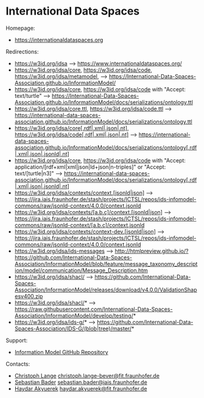 International Data Spaces
=========================

Homepage:
* https://internationaldataspaces.org

Redirections:
* https://w3id.org/idsa --> https://www.internationaldataspaces.org/ 
* https://w3id.org/idsa/core, https://w3id.org/idsa/code, https://w3id.org/idsa/metamodel, --> https://International-Data-Spaces-Association.github.io/InformationModel/
* https://w3id.org/idsa/core, https://w3id.org/idsa/code with "Accept: text/turtle" --> https://International-Data-Spaces-Association.github.io/InformationModel/docs/serializations/ontology.ttl
* https://w3id.org/idsa/core.ttl, https://w3id.org/idsa/code.ttl --> https://international-data-spaces-association.github.io/InformationModel/docs/serializations/ontology.ttl
* https://w3id.org/idsa/core[.rdf|.xml|.json|.nt], https://w3id.org/idsa/code[.rdf|.xml|.json|.nt] --> https://international-data-spaces-association.github.io/InformationModel/docs/serializations/ontology[.rdf|.xml|.json|.jsonld|.nt]
* https://w3id.org/idsa/core, https://w3id.org/idsa/code with "Accept: application/[rdf+xml|xml|json|ld+json|n-triples]" or "Accept: text/[turtle|n3]" --> https://international-data-spaces-association.github.io/InformationModel/docs/serializations/ontology[.rdf|.xml|.json|.jsonld|.nt]
* https://w3id.org/idsa/contexts/context.[jsonld|json] --> https://jira.iais.fraunhofer.de/stash/projects/ICTSL/repos/ids-infomodel-commons/raw/jsonld-context/4.0.0/context.jsonld
* https://w3id.org/idsa/contexts/[a.b.c]/context.[jsonld|json] --> https://jira.iais.fraunhofer.de/stash/projects/ICTSL/repos/ids-infomodel-commons/raw/jsonld-context/[a.b.c]/context.jsonld
* https://w3id.org/idsa/contexts/context-dev.[jsonld|json] --> https://jira.iais.fraunhofer.de/stash/projects/ICTSL/repos/ids-infomodel-commons/raw/jsonld-context/4.0.0/context.jsonld
* https://w3id.org/idsa/ids-messages --> http://htmlpreview.github.io/?https://github.com/International-Data-Spaces-Association/InformationModel/blob/feature/message_taxonomy_description/model/communication/Message_Description.htm
* https://w3id.org/idsa/shacl/ --> https://github.com/International-Data-Spaces-Association/InformationModel/releases/download/v4.0.0/ValidationShapesv400.zip
* https://w3id.org/idsa/shacl/* --> https://raw.githubusercontent.com/International-Data-Spaces-Association/InformationModel/develop/testing/*
* https://w3id.org/idsa/ids-g/* --> https://github.com/International-Data-Spaces-Association/IDS-G/(blob|tree)/master/*

Support:
* [Information Model GitHub Repository](https://github.com/International-Data-Spaces-Association/InformationModel)

Contacts: 
* [Christoph Lange](https://github.com/clange/) <christoph.lange-bever@fit.fraunhofer.de>
* [Sebastian Bader](https://github.com/sebbader) <sebastian.bader@iais.fraunhofer.de>
* [Haydar Akyuerek](https://github.com/HaydarAk) <haydar.akyuerek@fit.fraunhofer.de>